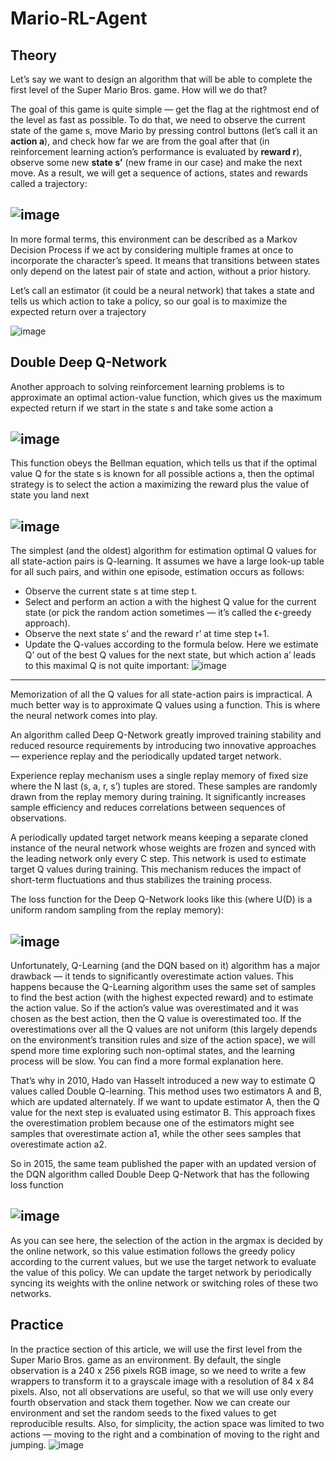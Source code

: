 # Mario-RL-Agent

## Theory
Let’s say we want to design an algorithm that will be able to complete the first level of the Super Mario Bros. game. How will we do that?

The goal of this game is quite simple — get the flag at the rightmost end of the level as fast as possible. To do that, we need to observe the current state of the game s, move Mario by pressing control buttons (let’s call it an **action a**), and check how far we are from the goal after that (in reinforcement learning action’s performance is evaluated by **reward r**), observe some new **state s’** (new frame in our case) and make the next move. As a result, we will get a sequence of actions, states and rewards called a trajectory:

![image](https://user-images.githubusercontent.com/77194307/176742857-071031c7-237f-4008-80bf-fe8d0324d584.png)
---

In more formal terms, this environment can be described as a Markov Decision Process if we act by considering multiple frames at once to incorporate the character’s speed. It means that transitions between states only depend on the latest pair of state and action, without a prior history.

Let’s call an estimator (it could be a neural network) that takes a state and tells us which action to take a policy, so our goal is to maximize the expected return over a trajectory

![image](https://user-images.githubusercontent.com/77194307/176743103-247c5350-3ee6-4751-a95e-d7ce8079d587.png)

## Double Deep Q-Network
Another approach to solving reinforcement learning problems is to approximate an optimal action-value function, which gives us the maximum expected return if we start in the state s and take some action a

![image](https://user-images.githubusercontent.com/77194307/176743352-eb0fb856-b61c-4411-8bcc-ef52b22e32c0.png)
---
This function obeys the Bellman equation, which tells us that if the optimal value Q for the state s is known for all possible actions a, then the optimal strategy is to select the action a maximizing the reward plus the value of state you land next

![image](https://user-images.githubusercontent.com/77194307/176743459-41d0d1dc-0d13-49b4-ab10-23a2274b4d4a.png)
---
The simplest (and the oldest) algorithm for estimation optimal Q values for all state-action pairs is Q-learning. It assumes we have a large look-up table for all such pairs, and within one episode, estimation occurs as follows:

* Observe the current state s at time step t.
* Select and perform an action a with the highest Q value for the current state (or pick the random action sometimes — it’s called the ϵ-greedy approach).
* Observe the next state s’ and the reward r’ at time step t+1.
* Update the Q-values according to the formula below. Here we estimate Q’ out of the best Q values for the next state, but which action a’ leads to this maximal Q is not quite important:
![image](https://user-images.githubusercontent.com/77194307/176743814-341fc0b8-cc14-4218-a244-19da4be9ea1e.png)
---
Memorization of all the Q values for all state-action pairs is impractical. A much better way is to approximate Q values using a function. This is where the neural network comes into play.

An algorithm called Deep Q-Network greatly improved training stability and reduced resource requirements by introducing two innovative approaches — experience replay and the periodically updated target network.

Experience replay mechanism uses a single replay memory of fixed size where the N last (s, a, r, s’) tuples are stored. These samples are randomly drawn from the replay memory during training. It significantly increases sample efficiency and reduces correlations between sequences of observations.

A periodically updated target network means keeping a separate cloned instance of the neural network whose weights are frozen and synced with the leading network only every C step. This network is used to estimate target Q values during training. This mechanism reduces the impact of short-term fluctuations and thus stabilizes the training process.

The loss function for the Deep Q-Network looks like this (where U(D) is a uniform random sampling from the replay memory):

![image](https://user-images.githubusercontent.com/77194307/176743936-83d0a944-9792-47c3-a94c-13f5bf79c1f4.png)
---
Unfortunately, Q-Learning (and the DQN based on it) algorithm has a major drawback — it tends to significantly overestimate action values. This happens because the Q-Learning algorithm uses the same set of samples to find the best action (with the highest expected reward) and to estimate the action value. So if the action’s value was overestimated and it was chosen as the best action, then the Q value is overestimated too. If the overestimations over all the Q values are not uniform (this largely depends on the environment’s transition rules and size of the action space), we will spend more time exploring such non-optimal states, and the learning process will be slow. You can find a more formal explanation here.

That’s why in 2010, Hado van Hasselt introduced a new way to estimate Q values called Double Q-learning. This method uses two estimators A and B, which are updated alternately. If we want to update estimator A, then the Q value for the next step is evaluated using estimator B. This approach fixes the overestimation problem because one of the estimators might see samples that overestimate action a1, while the other sees samples that overestimate action a2.

So in 2015, the same team published the paper with an updated version of the DQN algorithm called Double Deep Q-Network that has the following loss function

 ![image](https://user-images.githubusercontent.com/77194307/176744049-9fabf81f-aa35-4ba5-b798-7d7db7d58bae.png)
---
As you can see here, the selection of the action in the argmax is decided by the online network, so this value estimation follows the greedy policy according to the current values, but we use the target network to evaluate the value of this policy. We can update the target network by periodically syncing its weights with the online network or switching roles of these two networks.



## Practice
In the practice section of this article, we will use the first level from the Super Mario Bros. game as an environment. By default, the single observation is a 240 x 256 pixels RGB image, so we need to write a few wrappers to transform it to a grayscale image with a resolution of 84 x 84 pixels. Also, not all observations are useful, so that we will use only every fourth observation and stack them together.
Now we can create our environment and set the random seeds to the fixed values to get reproducible results. Also, for simplicity, the action space was limited to two actions — moving to the right and a combination of moving to the right and jumping.
![image](https://user-images.githubusercontent.com/77194307/176744433-1aa5cad4-ccd4-4cfa-b337-928f2ffc08f8.png)
